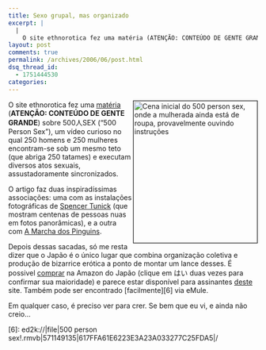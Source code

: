 ```yaml
---
title: Sexo grupal, mas organizado
excerpt: |
  |
    O site ethnorotica fez uma matéria (ATENÇÃO: CONTEÚDO DE GENTE GRANDE) sobre 500&#20154;SEX ("500 Person Sex"), um vídeo curioso no qual 250 homens e 250 mulheres encontram-se sob um mesmo teto (que abriga 250 tatames) e executam diversos atos sexuais,...
layout: post
comments: true
permalink: /archives/2006/06/post.html
dsq_thread_id:
  - 1751444530
categories:
---
```

<img title="Cena inicial do 500 person sex, onde a mulherada ainda está de roupa, provavelmente ouvindo instruções" src="//chester.me/archives/img/500personsex.jpg" width="250" height="286" align="right" style="margin-left:2px" border="1" />O site ethnorotica fez uma [matéria][1] (**ATENÇÃO: CONTEÚDO DE GENTE GRANDE**) sobre 500&#20154;SEX (&#8220;500 Person Sex&#8221;), um vídeo curioso no qual 250 homens e 250 mulheres encontram-se sob um mesmo teto (que abriga 250 tatames) e executam diversos atos sexuais, assustadoramente sincronizados.

O artigo faz duas inspiradíssimas associações: uma com as instalações fotográficas de [Spencer Tunick][2] (que mostram centenas de pessoas nuas em fotos panorâmicas), e a outra com [A Marcha dos Pinguins][3].

Depois dessas sacadas, só me resta dizer que o Japão é o único lugar que combina organização coletiva e produção de bizarrice erótica a ponto de montar um lance desses. É possivel [comprar][4] na Amazon do Japão (clique em &#12399;&#12356; duas vezes para confirmar sua maioridade) e parece estar disponível para assinantes [deste][5] site. Também pode ser encontrado [facilmente][6] via eMule.

Em qualquer caso, é preciso ver para crer. Se bem que eu vi, e ainda não creio&#8230;

 [1]: http://ethnorotica.com/article/129/500-person-japanese-orgy
 [2]: http://www.spencertunick.com/
 [3]: http://www.terrazul.m2014.net/article.php3?id_article=220
 [4]: http://www.amazon.co.jp/gp/product/B000FBFRSO/249-1398067-4903527?ie=UTF8&#038;val=authorized&#038;n=561958&#038;v=glance
 [5]: http://jsexnetwork.com/D_BANK/2006JUN/500sex.html
 [6]: ed2k://|file|500 person sex!.rmvb|571149135|617FFA61E6223E3A23A033277C25FDA5|/
